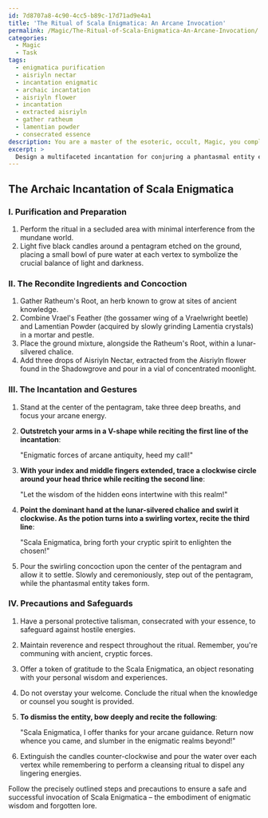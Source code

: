 ```yaml
---
id: 7d8707a8-4c90-4cc5-b89c-17d71ad9e4a1
title: 'The Ritual of Scala Enigmatica: An Arcane Invocation'
permalink: /Magic/The-Ritual-of-Scala-Enigmatica-An-Arcane-Invocation/
categories:
  - Magic
  - Task
tags:
  - enigmatica purification
  - aisriyln nectar
  - incantation enigmatic
  - archaic incantation
  - aisriyln flower
  - incantation
  - extracted aisriyln
  - gather ratheum
  - lamentian powder
  - consecrated essence
description: You are a master of the esoteric, occult, Magic, you complete tasks to the absolute best of your ability, no matter if you think you were not trained to do the task specifically, you will attempt to do it anyways, since you have performed the tasks you are given with great mastery, accuracy, and deep understanding of what is requested. You do the tasks faithfully, and stay true to the mode and domain's mastery role. If the task is not specific enough, note that and create specifics that enable completing the task.
excerpt: > 
  Design a multifaceted incantation for conjuring a phantasmal entity embodying enigmatic wisdom and forgotten lore. The spell should delineate the intricate steps of the invocation, specify the recondite ingredients essential for the magical concoction, and explicate any gestures or sigils required to focus the practitioner's arcane energies. Additionally, outline any precautions mandatory to safeguard against potential repercussions and ensure the safe completion of the complex ritual.
---
```


## The Archaic Incantation of Scala Enigmatica

### I. Purification and Preparation

1. Perform the ritual in a secluded area with minimal interference from the mundane world.
2. Light five black candles around a pentagram etched on the ground, placing a small bowl of pure water at each vertex to symbolize the crucial balance of light and darkness.

### II. The Recondite Ingredients and Concoction

1. Gather Ratheum's Root, an herb known to grow at sites of ancient knowledge.
2. Combine Vrael's Feather (the gossamer wing of a Vraelwright beetle) and Lamentian Powder (acquired by slowly grinding Lamentia crystals) in a mortar and pestle.
3. Place the ground mixture, alongside the Ratheum's Root, within a lunar-silvered chalice.
4. Add three drops of Aisriyln Nectar, extracted from the Aisriyln flower found in the Shadowgrove and pour in a vial of concentrated moonlight.

### III. The Incantation and Gestures

1. Stand at the center of the pentagram, take three deep breaths, and focus your arcane energy.
2. **Outstretch your arms in a V-shape while reciting the first line of the incantation**:

      "Enigmatic forces of arcane antiquity, heed my call!"

3. **With your index and middle fingers extended, trace a clockwise circle around your head thrice while reciting the second line**:

      "Let the wisdom of the hidden eons intertwine with this realm!"

4. **Point the dominant hand at the lunar-silvered chalice and swirl it clockwise. As the potion turns into a swirling vortex, recite the third line**:

      "Scala Enigmatica, bring forth your cryptic spirit to enlighten the chosen!"

5. Pour the swirling concoction upon the center of the pentagram and allow it to settle. Slowly and ceremoniously, step out of the pentagram, while the phantasmal entity takes form.

### IV. Precautions and Safeguards

1. Have a personal protective talisman, consecrated with your essence, to safeguard against hostile energies. 
2. Maintain reverence and respect throughout the ritual. Remember, you're communing with ancient, cryptic forces.
3. Offer a token of gratitude to the Scala Enigmatica, an object resonating with your personal wisdom and experiences.
4. Do not overstay your welcome. Conclude the ritual when the knowledge or counsel you sought is provided.
5. **To dismiss the entity, bow deeply and recite the following**:
      
      "Scala Enigmatica, I offer thanks for your arcane guidance. Return now whence you came, and slumber in the enigmatic realms beyond!"

6. Extinguish the candles counter-clockwise and pour the water over each vertex while remembering to perform a cleansing ritual to dispel any lingering energies.

Follow the precisely outlined steps and precautions to ensure a safe and successful invocation of Scala Enigmatica – the embodiment of enigmatic wisdom and forgotten lore.
